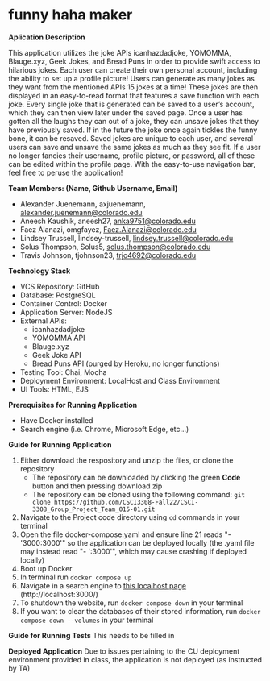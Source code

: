 # funny haha maker
**Aplication Description**

This application utilizes the joke APIs icanhazdadjoke, YOMOMMA, Blauge.xyz, Geek Jokes, and Bread Puns in order to provide swift access to hilarious jokes. Each user can create their own personal account, including the ability to set up a profile picture! Users can generate as many jokes as they want from the mentioned APIs 15 jokes at a time! These jokes are then displayed in an easy-to-read format that features a save function with each joke. Every single joke that is generated can be saved to a user’s account, which they can then view later under the saved page. Once a user has gotten all the laughs they can out of a joke, they can unsave jokes that they have previously saved. If in the future the joke once again tickles the funny bone, it can be resaved. Saved jokes are unique to each user, and several users can save and unsave the same jokes as much as they see fit. If a user no longer fancies their username, profile picture, or password, all of these can be edited within the profile page. With the easy-to-use navigation bar, feel free to peruse the application!

**Team Members: (Name, Github Username, Email)**
- Alexander Juenemann, axjuenemann, alexander.juenemann@colorado.edu
- Aneesh Kaushik, aneesh27, anka9751@colorado.edu
- Faez Alanazi, omgfayez, Faez.Alanazi@colorado.edu 
- Lindsey Trussell, lindsey-trussell, lindsey.trussell@colorado.edu 
- Solus Thompson, Solus5, solus.thompson@colorado.edu
- Travis Johnson, tjohnson23, trjo4692@colorado.edu 

**Technology Stack**
- VCS Repository: GitHub
- Database: PostgreSQL
- Container Control: Docker 
- Application Server: NodeJS
- External APIs:
  - icanhazdadjoke
  - YOMOMMA API
  - Blauge.xyz
  - Geek Joke API
  - Bread Puns API (purged by Heroku, no longer functions)
- Testing Tool: Chai, Mocha
- Deployment Environment: LocalHost and Class Environment
- UI Tools: HTML, EJS

**Prerequisites for Running Application**
- Have Docker installed
- Search engine (i.e. Chrome, Microsoft Edge, etc...)

**Guide for Running Application**
1. Either download the respository and unzip the files, or clone the repository
   - The repository can be downloaded by clicking the green **Code** button and then pressing download zip
   - The repository can be cloned using the following command: `git clone https://github.com/CSCI3308-Fall22/CSCI-3308_Group_Project_Team_015-01.git`
2. Navigate to the Project code directory using `cd` commands in your terminal
3. Open the file docker-compose.yaml and ensure line 21 reads "- '3000:3000'" so the application can be deployed locally (the .yaml file may instead read "- ':3000'", which may cause crashing if deployed locally)
3. Boot up Docker
4. In terminal run `docker compose up`
5. Navigate in a search engine to [this localhost page](http://localhost:3000/) (http://localhost:3000/)
6. To shutdown the website, run `docker compose down` in your terminal
7. If you want to clear the databases of their stored information, run `docker compose down --volumes` in your terminal 

**Guide for Running Tests**
This needs to be filled in

**Deployed Application**
Due to issues pertaining to the CU deployment environment provided in class, the application is not deployed (as instructed by TA)
